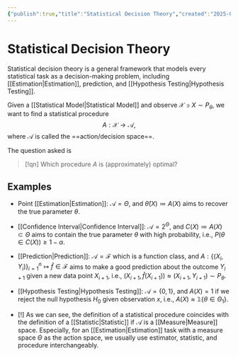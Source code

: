 ```yaml
---
{"publish":true,"title":"Statistical Decision Theory","created":"2025-05-21T18:44:38","modified":"2025-05-24T19:42:37","cssclasses":""}
---
```



# Statistical Decision Theory
 
Statistical decision theory is a general framework that models every statistical task as a decision-making problem, including [[Estimation\|Estimation]], prediction, and [[Hypothesis Testing\|Hypothesis Testing]].

Given a [[Statistical Model\|Statistical Model]] and observe $\mathcal{X}\ni X \sim P_{\theta }$, we want to find a statistical procedure
$$
A : \mathcal{X} \to \mathcal{A},
$$
where $\mathcal{A}$ is called the ==action/decision space==.

The question asked is

> [!qn] Which procedure $A$ is (approximately) optimal?

## Examples

- Point [[Estimation\|Estimation]]: $\mathcal{A} = \Theta$, and $\hat{\theta}(X)\coloneqq A(X)$ aims to recover the true parameter $\theta$.
- [[Confidence Interval\|Confidence Interval]]: $\mathcal{A} = 2^{\Theta}$, and $C(X)\coloneqq A(X)\subset \Theta$ aims to contain the true parameter $\theta$ with high probability, i.e., $P(\theta \in C(X))\ge 1-\alpha$.
- [[Prediction\|Prediction]]: $\mathcal{A} = \mathscr{F}$ which is a function class, and $A : \{ (X_{i},Y_{i}) \}_{i=1}^{n} \mapsto \hat{f}\in \mathscr{F}$ aims to make a good prediction about the outcome $Y_{i+1}$ given a new data point $X_{i+1}$, i.e., $(X_{i+1},\hat{f}(X_{i+1}))\approx (X_{i+1},Y_{i+1}) \sim P_{\theta}$.
- [[Hypothesis Testing\|Hypothesis Testing]]: $\mathcal{A} = \{0,1\}$, and $A(X) = 1$ if we reject the null hypothesis $H_0$ given observation $x$, i.e., $A(X) \approx \mathbb{1}\{ \theta\in \Theta _{1} \}$.

- [!] As we can see, the definition of a statistical procedure coincides with the definition of a [[Statistic\|Statistic]] if $\mathcal{A}$ is a [[Measure\|Measure]] space. Especially, for an [[Estimation\|Estimation]] task with a measure space $\Theta$ as the action space, we usually use estimator, statistic, and procedure interchangeably.
